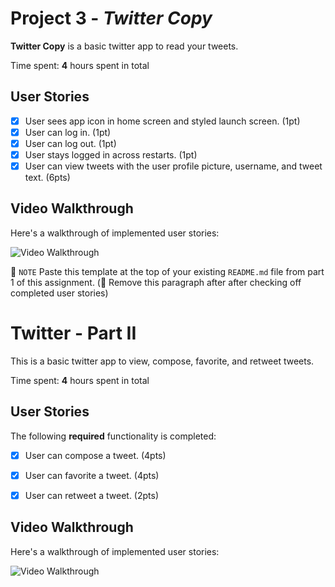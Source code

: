 # Project 3 - *Twitter Copy*

**Twitter Copy** is a basic twitter app to read your tweets.

Time spent: **4** hours spent in total

## User Stories

- [X] User sees app icon in home screen and styled launch screen. (1pt)
- [X] User can log in. (1pt)
- [X] User can log out. (1pt)
- [X] User stays logged in across restarts. (1pt)
- [X] User can view tweets with the user profile picture, username, and tweet text. (6pts)

## Video Walkthrough

Here's a walkthrough of implemented user stories:

<img src='http://g.recordit.co/71kjNdRBs8.gif' width='' alt='Video Walkthrough' />

📝 `NOTE` Paste this template at the top of your existing `README.md` file from part 1 of this assignment. (🚫 Remove this paragraph after after checking off completed user stories)

# Twitter - Part II

This is a basic twitter app to view, compose, favorite, and retweet tweets.

Time spent: **4** hours spent in total

## User Stories

The following **required** functionality is completed:

- [X] User can compose a tweet. (4pts)
- [X] User can favorite a tweet. (4pts)
- [X] User can retweet a tweet. (2pts)


## Video Walkthrough

Here's a walkthrough of implemented user stories:

<img src='http://g.recordit.co/XdB8GTCZfF.gif' title='Video Walkthrough' width='' alt='Video Walkthrough' />

